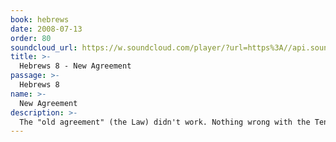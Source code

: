 ```yaml
---
book: hebrews
date: 2008-07-13
order: 80
soundcloud_url: https://w.soundcloud.com/player/?url=https%3A//api.soundcloud.com/tracks/
title: >-
  Hebrews 8 - New Agreement
passage: >-
  Hebrews 8
name: >-
  New Agreement
description: >-
  The "old agreement" (the Law) didn't work. Nothing wrong with the Ten Commandments. But there is something very wrong with man. God made a change - a "new agreement" (the Gospel) that works for us. It is better. Far better. It gets into our hearts.
---
```


